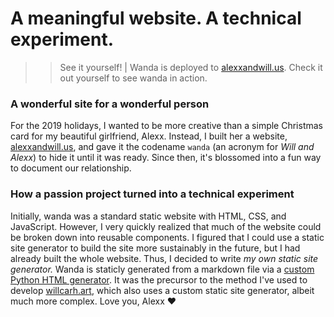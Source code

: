 # A meaningful website. A technical experiment.

>> See it yourself! | Wanda is deployed to [alexxandwill.us](https://alexxandwill.us). Check it out yourself to see wanda in action.

### A wonderful site for a wonderful person
For the 2019 holidays, I wanted to be more creative than a simple Christmas card for my beautiful girlfriend, Alexx. Instead, I built her a website, [alexxandwill.us](https://alexxandwill.us), and gave it the codename `wanda` (an acronym for _Will and Alexx_) to hide it until it was ready. Since then, it's blossomed into a fun way to document our relationship.

### How a passion project turned into a technical experiment
Initially, wanda was a standard static website with HTML, CSS, and JavaScript. However, I very quickly realized that much of the website could be broken down into reusable components. I figured that I could use a static site generator to build the site more sustainably in the future, but I had already built the whole website. Thus, I decided to write _my own static site generator._ 
Wanda is staticly generated from a markdown file via a [custom Python HTML generator](https://github.com/wcarhart/wanda/blob/master/generate.py). It was the precursor to the method I've used to develop [willcarh.art]({{src:project/willcarh.art}}), which also uses a custom static site generator, albeit much more complex.
Love you, Alexx ❤️